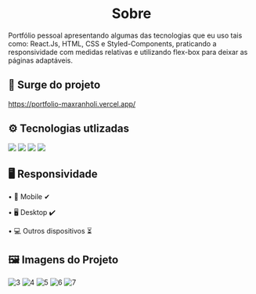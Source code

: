 <div align=center>
  <h1> Sobre </h1>
</div>
  


Portfólio pessoal apresentando algumas das tecnologias que eu uso tais como: React.Js, HTML, CSS e Styled-Components, praticando a responsividade com medidas relativas e utilizando flex-box para deixar as páginas adaptáveis. 



<h2>🔗 Surge do projeto</h2>

https://portfolio-maxranholi.vercel.app/



 <h2> ⚙ Tecnologias utlizadas</h2>

<img src="https://img.shields.io/badge/React-20232A?style=for-the-badge&logo=react&logoColor=61DAFB" />
<img src="https://img.shields.io/badge/HTML5-E34F26?style=for-the-badge&logo=html5&logoColor=white" />
<img src="https://img.shields.io/badge/CSS3-1572B6?style=for-the-badge&logo=css3&logoColor=white" />
<img src="https://img.shields.io/badge/styled--components-DB7093?style=for-the-badge&logo=styled-components&logoColor=white" />


<h2>🖥 Responsividade</h2>

• 📱 Mobile ✔

• 🖥 Desktop ✔

• 💻 Outros dispositivos ⏳


<h2>🖼️ Imagens do Projeto</h2>

![3](https://user-images.githubusercontent.com/73243210/184058905-1b908a04-eee9-454e-925e-e7d96efe0aeb.png)
![4](https://user-images.githubusercontent.com/73243210/184058906-359c4f70-fbf1-477e-9573-1019bdc1896b.png)
![5](https://user-images.githubusercontent.com/73243210/184058908-69ec87fa-0464-4f2e-8668-d14d2e07a8e0.png)
![6](https://user-images.githubusercontent.com/73243210/184058910-f722b477-85ac-4372-838f-67ab24f091f2.png)
![7](https://user-images.githubusercontent.com/73243210/184058915-83d9b8db-643f-4dd5-aa32-44e1b058ff00.png)
